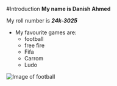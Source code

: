 #Introduction
**My name is Danish Ahmed**

My roll number is ***24k-3025***

+ My favourite games are:
  - football
  - free fire
  - Fifa
  - Carrom
  - Ludo

![Image of football](https://cdn.pixabay.com/photo/2024/01/21/22/05/ai-generated-8524102_640.jpg)
